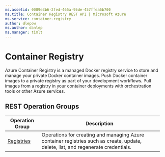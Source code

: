 ```yaml
---
ms.assetid: 0009e3b6-2fed-465a-95de-457ffea5b700
ms.title: Container Registry REST API | Microsoft Azure
ms.service: container-registry
author: dlepow
ms.author: danlep
ms.manager: timlt
---
```



# Container Registry

Azure Container Registry is a managed Docker registry service to store and manage your private Docker container images. Push Docker container images to a private registry as part of your development workflows. Pull images from a registry in your container deployments with orchestration tools or other Azure services.

## REST Operation Groups

| Operation Group | Description |
|-----------------|-------------|
| [Registries](~/docs-ref-autogen/containerregistry/registries.json) | Operations for creating and managing Azure container registries such as create, update, delete, list, and regenerate credentials.

